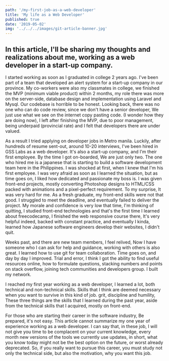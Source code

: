 ```yaml
---
path: '/my-first-job-as-a-web-developer'
title: 'My life as a Web Developer'
published: true
date: '2019-05-02'
img: '../../../images/git-article-banner.jpg'
---
```


## In this article, I'll be sharing my thoughts and realizations about me, working as a web developer in a start-up company.

I started working as soon as I graduated in college 2 years ago. I've been part of a team that developed an alert system for a start-up company in our province. My co-workers were also my classmates in college, we finished the MVP (minimum viable product) within 2 months, my role there was more on the server-side, database design and implementation using Laravel and Mysql. Our codebase is horrible to be honest. Looking back, there was no one who can do code review, since we don't have a senior developer, We just use what we see on the internet copy pasting code. (I wonder how they are doing now), I left after finishing the MVP, due to poor management, being underpaid (provincial rate) and I felt that developers there are under valued.

As a result I tried applying on developer jobs in Metro manila. Luckily, after hundreds of resume sent-out, around 10-20 interviews, I've been hired in GSS Labs as a web developer. It's also a start-up company, and I'm their first employee. By the time I got on-boarded, We are just only two. The one who hired me is a japanese that is starting to build a software development team here in the Philippines. I was shocked at first, when I knew that I'm his first employee. I was very afraid as soon as I learned the situation, but as time goes on, I liked how dedicated and passionate my boss is. I was given front-end projects, mostly converting Photoshop designs to HTML/CSS packed with animations and a pixel-perfect requirement. To my surprise, It was very hard for me. As a fresh graduate, my front-end skills were not that good. I struggled to meet the deadline, and eventually failed to deliver the project. My morale and confidence is very low that time, I'm thinking of quitting, I studied front-end technologies and that's the first time I learned about freecodecamp, I finished the web responsive course there, It's very helpful indeed, backed with constant practice, and eventually I kinda, learned how Japanese software engineers develop their websites, I didn't quit.

Weeks past, and there are new team members, I feel relived, Now I have someone who I can ask for help and guidance, working with others is also great. I learned how to use git for team collaboration. Time goes on, and day by day I improved. Trial and error, I think I got the ability to find useful resources online, how to formulate questions, stacking numbers and points on stack overflow, joining tech communities and developers group. I built my network.

I reached my first year working as a web developer, I learned a lot, both technical and non-technical skills. Skills that I think are deemed necessary when you want to survive in this kind of job. grit, discipline and humility, These three things are the skills that I learned during the past year, aside from the technical skills that I acquired, mostly on front-end.

 For those who are starting their career in the software industry, Be prepared, it's not easy. This article cannot summarize my one year of experience working as a web developer. I can say that, in these job, I will not give you time to be complacent on your current knowledge, every month new versions of the tools we currently use updates, in short, what you know today might not be the best option on the future, or worst already deprecated. So, if you really want to pursue this career, you must study not only the technical side, but also the motivation, why you want this job. 
